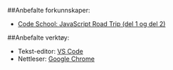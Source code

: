 ##Anbefalte forkunnskaper:
 + [Code School: JavaScript Road Trip (del 1 og del 2)](https://www.codeschool.com/learn/javascript)
 
##Anbefalte verktøy:
 + Tekst-editor: [VS Code](https://code.visualstudio.com)
 + Nettleser: [Google Chrome](https://www.google.com/chrome)
